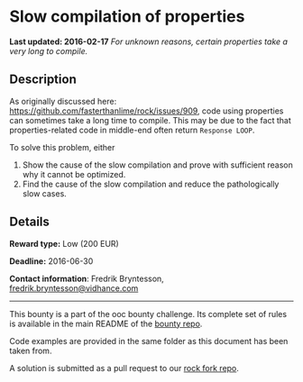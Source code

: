 # Slow compilation of properties
**Last updated: 2016-02-17**
*For unknown reasons, certain properties take a very long to compile.*

## Description
As originally discussed here: https://github.com/fasterthanlime/rock/issues/909, code using properties can sometimes take a long time to compile. This may be due to the fact that properties-related code in middle-end often return `Response LOOP`.

To solve this problem, either

1) Show the cause of the slow compilation and prove with sufficient reason why it cannot be optimized.
2) Find the cause of the slow compilation and reduce the pathologically slow cases.

## Details
**Reward type:** Low (200 EUR)

**Deadline:** 2016-06-30

**Contact information**: Fredrik Bryntesson, [fredrik.bryntesson@vidhance.com](mailto:fredrik.bryntesson@vidhance.com)

---

This bounty is a part of the ooc bounty challenge. Its complete set of rules is available in the main README of the [bounty repo](https://github.com/magic-lang/bounty).

Code examples are provided in the same folder as this document has been taken from.

A solution is submitted as a pull request to our [rock fork repo](https://github.com/magic-lang/rock).

